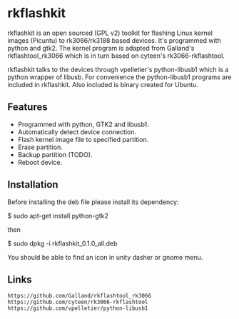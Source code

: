 rkflashkit
==========

rkflashkit is an open sourced (GPL v2) toolkit for flashing Linux kernel images (Picuntu) to rk3066/rk3188 based devices. It's programmed with python and gtk2. The kernel program is adapted from Galland's rkflashtool_rk3066 which is in turn based on cyteen's rk3066-rkflashtool.

rkflashkit talks to the devices through vpelletier's python-libusb1 which is a python wrapper of libusb. For convenience the python-libusb1 programs are included in rkflashkit. Also included is binary created for Ubuntu.


Features
--------
* Programmed with python, GTK2 and libusb1.
* Automatically detect device connection.
* Flash kernel image file to specified partition. 
* Erase partition.
* Backup partition (TODO).
* Reboot device.


Installation
------------

Before installing the deb file please install its dependency:

$ sudo apt-get install python-gtk2

then

$ sudo dpkg -i rkflashkit_0.1.0_all.deb

You should be able to find an icon in unity dasher or gnome menu.


Links
-----
    https://github.com/Galland/rkflashtool_rk3066
    https://github.com/cyteen/rk3066-rkflashtool
    https://github.com/vpelletier/python-libusb1



